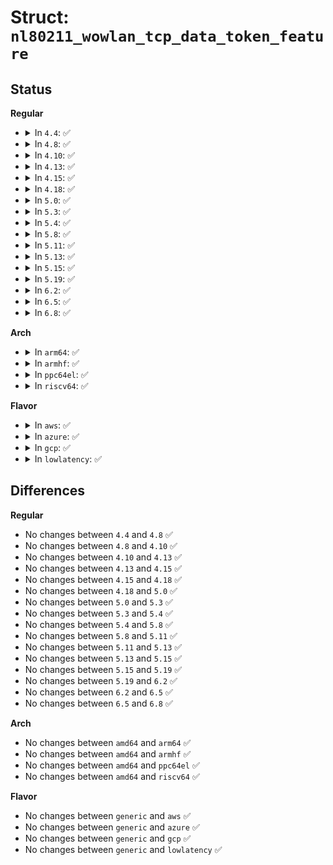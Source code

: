 # Struct: <code>nl80211_wowlan_tcp_data_token_feature</code>

## Status
<b>Regular</b>
<ul>
<li>
<details>
<summary>In <code>4.4</code>: ✅</summary>

```c
struct nl80211_wowlan_tcp_data_token_feature {
    __u32 min_len;
    __u32 max_len;
    __u32 bufsize;
};
```
</details>
</li>
<li>
<details>
<summary>In <code>4.8</code>: ✅</summary>

```c
struct nl80211_wowlan_tcp_data_token_feature {
    __u32 min_len;
    __u32 max_len;
    __u32 bufsize;
};
```
</details>
</li>
<li>
<details>
<summary>In <code>4.10</code>: ✅</summary>

```c
struct nl80211_wowlan_tcp_data_token_feature {
    __u32 min_len;
    __u32 max_len;
    __u32 bufsize;
};
```
</details>
</li>
<li>
<details>
<summary>In <code>4.13</code>: ✅</summary>

```c
struct nl80211_wowlan_tcp_data_token_feature {
    __u32 min_len;
    __u32 max_len;
    __u32 bufsize;
};
```
</details>
</li>
<li>
<details>
<summary>In <code>4.15</code>: ✅</summary>

```c
struct nl80211_wowlan_tcp_data_token_feature {
    __u32 min_len;
    __u32 max_len;
    __u32 bufsize;
};
```
</details>
</li>
<li>
<details>
<summary>In <code>4.18</code>: ✅</summary>

```c
struct nl80211_wowlan_tcp_data_token_feature {
    __u32 min_len;
    __u32 max_len;
    __u32 bufsize;
};
```
</details>
</li>
<li>
<details>
<summary>In <code>5.0</code>: ✅</summary>

```c
struct nl80211_wowlan_tcp_data_token_feature {
    __u32 min_len;
    __u32 max_len;
    __u32 bufsize;
};
```
</details>
</li>
<li>
<details>
<summary>In <code>5.3</code>: ✅</summary>

```c
struct nl80211_wowlan_tcp_data_token_feature {
    __u32 min_len;
    __u32 max_len;
    __u32 bufsize;
};
```
</details>
</li>
<li>
<details>
<summary>In <code>5.4</code>: ✅</summary>

```c
struct nl80211_wowlan_tcp_data_token_feature {
    __u32 min_len;
    __u32 max_len;
    __u32 bufsize;
};
```
</details>
</li>
<li>
<details>
<summary>In <code>5.8</code>: ✅</summary>

```c
struct nl80211_wowlan_tcp_data_token_feature {
    __u32 min_len;
    __u32 max_len;
    __u32 bufsize;
};
```
</details>
</li>
<li>
<details>
<summary>In <code>5.11</code>: ✅</summary>

```c
struct nl80211_wowlan_tcp_data_token_feature {
    __u32 min_len;
    __u32 max_len;
    __u32 bufsize;
};
```
</details>
</li>
<li>
<details>
<summary>In <code>5.13</code>: ✅</summary>

```c
struct nl80211_wowlan_tcp_data_token_feature {
    __u32 min_len;
    __u32 max_len;
    __u32 bufsize;
};
```
</details>
</li>
<li>
<details>
<summary>In <code>5.15</code>: ✅</summary>

```c
struct nl80211_wowlan_tcp_data_token_feature {
    __u32 min_len;
    __u32 max_len;
    __u32 bufsize;
};
```
</details>
</li>
<li>
<details>
<summary>In <code>5.19</code>: ✅</summary>

```c
struct nl80211_wowlan_tcp_data_token_feature {
    __u32 min_len;
    __u32 max_len;
    __u32 bufsize;
};
```
</details>
</li>
<li>
<details>
<summary>In <code>6.2</code>: ✅</summary>

```c
struct nl80211_wowlan_tcp_data_token_feature {
    __u32 min_len;
    __u32 max_len;
    __u32 bufsize;
};
```
</details>
</li>
<li>
<details>
<summary>In <code>6.5</code>: ✅</summary>

```c
struct nl80211_wowlan_tcp_data_token_feature {
    __u32 min_len;
    __u32 max_len;
    __u32 bufsize;
};
```
</details>
</li>
<li>
<details>
<summary>In <code>6.8</code>: ✅</summary>

```c
struct nl80211_wowlan_tcp_data_token_feature {
    __u32 min_len;
    __u32 max_len;
    __u32 bufsize;
};
```
</details>
</li>
</ul>
<b>Arch</b>
<ul>
<li>
<details>
<summary>In <code>arm64</code>: ✅</summary>

```c
struct nl80211_wowlan_tcp_data_token_feature {
    __u32 min_len;
    __u32 max_len;
    __u32 bufsize;
};
```
</details>
</li>
<li>
<details>
<summary>In <code>armhf</code>: ✅</summary>

```c
struct nl80211_wowlan_tcp_data_token_feature {
    __u32 min_len;
    __u32 max_len;
    __u32 bufsize;
};
```
</details>
</li>
<li>
<details>
<summary>In <code>ppc64el</code>: ✅</summary>

```c
struct nl80211_wowlan_tcp_data_token_feature {
    __u32 min_len;
    __u32 max_len;
    __u32 bufsize;
};
```
</details>
</li>
<li>
<details>
<summary>In <code>riscv64</code>: ✅</summary>

```c
struct nl80211_wowlan_tcp_data_token_feature {
    __u32 min_len;
    __u32 max_len;
    __u32 bufsize;
};
```
</details>
</li>
</ul>
<b>Flavor</b>
<ul>
<li>
<details>
<summary>In <code>aws</code>: ✅</summary>

```c
struct nl80211_wowlan_tcp_data_token_feature {
    __u32 min_len;
    __u32 max_len;
    __u32 bufsize;
};
```
</details>
</li>
<li>
<details>
<summary>In <code>azure</code>: ✅</summary>

```c
struct nl80211_wowlan_tcp_data_token_feature {
    __u32 min_len;
    __u32 max_len;
    __u32 bufsize;
};
```
</details>
</li>
<li>
<details>
<summary>In <code>gcp</code>: ✅</summary>

```c
struct nl80211_wowlan_tcp_data_token_feature {
    __u32 min_len;
    __u32 max_len;
    __u32 bufsize;
};
```
</details>
</li>
<li>
<details>
<summary>In <code>lowlatency</code>: ✅</summary>

```c
struct nl80211_wowlan_tcp_data_token_feature {
    __u32 min_len;
    __u32 max_len;
    __u32 bufsize;
};
```
</details>
</li>
</ul>

## Differences
<b>Regular</b>
<ul>
<li>
No changes between <code>4.4</code> and <code>4.8</code> ✅
</li>
<li>
No changes between <code>4.8</code> and <code>4.10</code> ✅
</li>
<li>
No changes between <code>4.10</code> and <code>4.13</code> ✅
</li>
<li>
No changes between <code>4.13</code> and <code>4.15</code> ✅
</li>
<li>
No changes between <code>4.15</code> and <code>4.18</code> ✅
</li>
<li>
No changes between <code>4.18</code> and <code>5.0</code> ✅
</li>
<li>
No changes between <code>5.0</code> and <code>5.3</code> ✅
</li>
<li>
No changes between <code>5.3</code> and <code>5.4</code> ✅
</li>
<li>
No changes between <code>5.4</code> and <code>5.8</code> ✅
</li>
<li>
No changes between <code>5.8</code> and <code>5.11</code> ✅
</li>
<li>
No changes between <code>5.11</code> and <code>5.13</code> ✅
</li>
<li>
No changes between <code>5.13</code> and <code>5.15</code> ✅
</li>
<li>
No changes between <code>5.15</code> and <code>5.19</code> ✅
</li>
<li>
No changes between <code>5.19</code> and <code>6.2</code> ✅
</li>
<li>
No changes between <code>6.2</code> and <code>6.5</code> ✅
</li>
<li>
No changes between <code>6.5</code> and <code>6.8</code> ✅
</li>
</ul>
<b>Arch</b>
<ul>
<li>
No changes between <code>amd64</code> and <code>arm64</code> ✅
</li>
<li>
No changes between <code>amd64</code> and <code>armhf</code> ✅
</li>
<li>
No changes between <code>amd64</code> and <code>ppc64el</code> ✅
</li>
<li>
No changes between <code>amd64</code> and <code>riscv64</code> ✅
</li>
</ul>
<b>Flavor</b>
<ul>
<li>
No changes between <code>generic</code> and <code>aws</code> ✅
</li>
<li>
No changes between <code>generic</code> and <code>azure</code> ✅
</li>
<li>
No changes between <code>generic</code> and <code>gcp</code> ✅
</li>
<li>
No changes between <code>generic</code> and <code>lowlatency</code> ✅
</li>
</ul>
